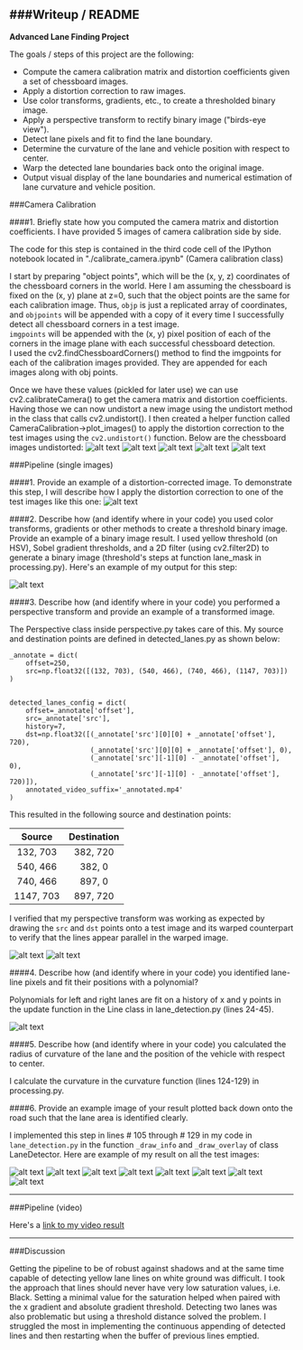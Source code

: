 
###Writeup / README
---
**Advanced Lane Finding Project**

The goals / steps of this project are the following:

* Compute the camera calibration matrix and distortion coefficients given a set of chessboard images.
* Apply a distortion correction to raw images.
* Use color transforms, gradients, etc., to create a thresholded binary image.
* Apply a perspective transform to rectify binary image ("birds-eye view").
* Detect lane pixels and fit to find the lane boundary.
* Determine the curvature of the lane and vehicle position with respect to center.
* Warp the detected lane boundaries back onto the original image.
* Output visual display of the lane boundaries and numerical estimation of lane curvature and vehicle position.

[//]: # (Image References)

[image1]: ./output_images/calibration1_undistorted.png "Undistorted Chessboard"
[image2]: ./output_images/calibration10_undistorted.png "Undistorted Chessboard"
[image3]: ./output_images/calibration11_undistorted.png "Undistorted Chessboard"
[image4]: ./output_images/calibration12_undistorted.png "Undistorted Chessboard"
[image5]: ./output_images/calibration13_undistorted.png "Undistorted Chessboard"
[image6]: ./output_images/test1_undistorted.png "Undistorted actual image"
[image7]: ./examples/binary_combo_example.jpg "Binary Example"
[image7a]: ./output_images/test3_perspective_transform.png "Perpective Transform"
[image8]: ./examples/warped_straight_lines.jpg "Warp Example"
[image9]: ./examples/color_fit_lines.jpg "Fit Visual"
[image10]: ./output_images/straight_lines1_annotated.png "Output"
[image11]: ./output_images/straight_lines2_annotated.png "Output"
[image12]: ./output_images/test1_annotated.png "Output"
[image13]: ./output_images/test2_annotated.png "Output"
[image14]: ./output_images/test3_annotated.png "Output"
[image15]: ./output_images/test4_annotated.png "Output"
[image16]: ./output_images/test5_annotated.png "Output"
[image17]: ./output_images/test6_annotated.png "Output"
[video18]: https://youtu.be/MB3E06JQVwQ "Video"

###Camera Calibration

####1. Briefly state how you computed the camera matrix and distortion coefficients. I have provided 5 images of camera calibration side by side.

The code for this step is contained in the third code cell of the IPython notebook located in "./calibrate_camera.ipynb" (Camera calibration class)  

I start by preparing "object points", which will be the (x, y, z) coordinates of the chessboard corners in the world. Here I am assuming the chessboard is fixed on the (x, y) plane at z=0, such that the object points are the same for each calibration image.  Thus, `objp` is just a replicated array of coordinates, and `objpoints` will be appended with a copy of it every time I successfully detect all chessboard corners in a test image.  
`imgpoints` will be appended with the (x, y) pixel position of each of the corners in the image plane with each successful chessboard detection.  
I used the cv2.findChessboardCorners() method to find the imgpoints for each of the calibration images provided. They are appended for each images along with obj points.

Once we have these values (pickled for later use) we can use cv2.calibrateCamera() to get the camera matrix and distortion coefficients. 
Having those we can now undistort a new image using the undistort method in the class that calls cv2.undistort().
I then created a helper function called CameraCalibration->plot_images() to apply the distortion correction to the test images using the `cv2.undistort()` function. Below are the chessboard images undistorted:
![alt text][image1]
![alt text][image2]
![alt text][image3]
![alt text][image4]
![alt text][image5]

###Pipeline (single images)

####1. Provide an example of a distortion-corrected image.
To demonstrate this step, I will describe how I apply the distortion correction to one of the test images like this one:
![alt text][image6]

####2. Describe how (and identify where in your code) you used color transforms, gradients or other methods to create a threshold binary image.  Provide an example of a binary image result.
I used yellow threshold (on HSV), Sobel gradient thresholds, and a 2D filter (using cv2.filter2D) to generate a binary image (threshold's steps at function lane_mask in processing.py). Here's an example of my output for this step:

![alt text][image7]

####3. Describe how (and identify where in your code) you performed a perspective transform and provide an example of a transformed image.

The Perspective class inside perspective.py takes care of this. My source and destination points are defined in detected_lanes.py as shown below:

```
_annotate = dict(
    offset=250,
    src=np.float32([(132, 703), (540, 466), (740, 466), (1147, 703)])
)


detected_lanes_config = dict(
    offset=_annotate['offset'],
    src=_annotate['src'],
    history=7,
    dst=np.float32([(_annotate['src'][0][0] + _annotate['offset'], 720),
                    (_annotate['src'][0][0] + _annotate['offset'], 0),
                    (_annotate['src'][-1][0] - _annotate['offset'], 0),
                    (_annotate['src'][-1][0] - _annotate['offset'], 720)]),
    annotated_video_suffix='_annotated.mp4'
)

```

This resulted in the following source and destination points:

| Source        | Destination   | 
|:-------------:|:-------------:| 
| 132,   703    | 382,  720     | 
| 540,   466    | 382,    0     |
| 740,   466    | 897,    0     |
| 1147,  703    | 897,  720     |

I verified that my perspective transform was working as expected by drawing the `src` and `dst` points onto a test image and its warped counterpart to verify that the lines appear parallel in the warped image.

![alt text][image7a]
![alt text][image8]

####4. Describe how (and identify where in your code) you identified lane-line pixels and fit their positions with a polynomial?

Polynomials for left and right lanes are fit on a history of x and y points in the update function in the Line class in lane_detection.py (lines 24-45).

![alt text][image9]

####5. Describe how (and identify where in your code) you calculated the radius of curvature of the lane and the position of the vehicle with respect to center.

I calculate the curvature in the curvature function (lines 124-129) in processing.py.

####6. Provide an example image of your result plotted back down onto the road such that the lane area is identified clearly.

I implemented this step in lines # 105 through # 129 in my code in `lane_detection.py` in the function `_draw_info` and `_draw_overlay` of class LaneDetector. 
Here are example of my result on all the test images:


![alt text][image10]
![alt text][image11]
![alt text][image12]
![alt text][image13]
![alt text][image14]
![alt text][image15]
![alt text][image16]
![alt text][image17]

---

###Pipeline (video)

Here's a [link to my video result](https://youtu.be/MB3E06JQVwQ)

---

###Discussion

Getting the pipeline to be of robust against shadows and at the same time capable of detecting yellow lane lines on white ground was difficult. 
I took the approach that lines should never have very low saturation values, i.e. Black. 
Setting a minimal value for the saturation helped when paired with the x gradient and absolute gradient threshold. 
Detecting two lanes was also problematic but using a threshold distance solved the problem.
I struggled the most in implementing the continuous appending of detected lines and then restarting when the buffer of previous lines emptied.


